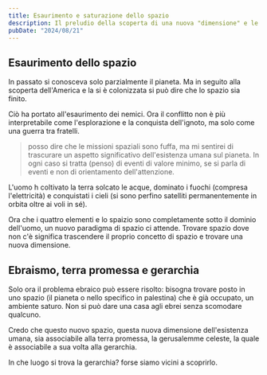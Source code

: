 ```yaml
---
title: Esaurimento e saturazione dello spazio
description: Il preludio della scoperta di una nuova "dimensione" e le implicazioni con il problema ebraico 
pubDate: "2024/08/21"
---
```


## Esaurimento dello spazio

In passato si conosceva solo parzialmente il pianeta. Ma in seguito alla scoperta dell'America e la si è colonizzata si può dire che lo spazio sia finito.

Ciò ha portato all'esaurimento dei nemici. Ora il conflitto non è più interpretabile come l'esplorazione e la conquista dell'ignoto, ma solo come una guerra tra fratelli.

> posso dire che le missioni spaziali sono fuffa, ma mi sentirei di trascurare un aspetto significativo dell'esistenza umana sul pianeta. In ogni caso si tratta (penso) di eventi di valore minimo, se si parla di eventi e non di orientamento dell'attenzione.

L'uomo h coltivato la terra solcato le acque, dominato i fuochi (compresa l'elettricità) e conquistati i cieli (si sono perfino satelliti permanentemente in orbita oltre ai voli in sé).

Ora che i quattro elementi e lo spaizio sono completamente sotto il dominio dell'uomo, un nuovo paradigma di spazio ci attende. Trovare spazio dove non c'è significa trascendere il proprio concetto di spazio e trovare una nuova dimensione.

## Ebraismo, terra promessa e gerarchia

Solo ora il problema ebraico può essere risolto: bisogna trovare posto in uno spazio (il pianeta o nello specifico in palestina) che è già occupato, un ambiente saturo. Non si può dare una casa agli ebrei senza scomodare qualcuno. 

Credo che questo nuovo spazio, questa nuova dimensione dell'esistenza umana, sia associabile alla terra promessa, la gerusalemme celeste, la quale è associabile a sua volta alla gerarchia.

In che luogo si trova la gerarchia? forse siamo vicini a scoprirlo.